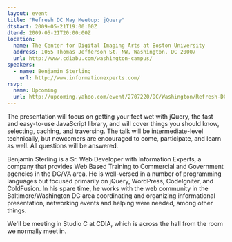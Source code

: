 ```yaml
---
layout: event
title: "Refresh DC May Meetup: jQuery"
dtstart: 2009-05-21T19:00:00Z
dtend: 2009-05-21T20:00:00Z
location:
  name: The Center for Digital Imaging Arts at Boston University
  address: 1055 Thomas Jefferson St. NW, Washington, DC 20007
  url: http://www.cdiabu.com/washington-campus/
speakers:
  - name: Benjamin Sterling
    url: http://www.informationexperts.com/
rsvp:
  name: Upcoming
  url: http://upcoming.yahoo.com/event/2707220/DC/Washington/Refresh-DC-May-Meetup-jQuery/The-Center-for-Digital-Imaging-Arts-at-Boston-University/
---
```


The presentation will focus on getting your feet wet with jQuery, the fast and easy-to-use JavaScript library, and will cover things you should know, selecting, caching, and traversing. The talk will be intermediate-level technically, but newcomers are encouraged to come, participate, and learn as well. All questions will be answered.

Benjamin Sterling is a Sr. Web Developer with Information Experts, a company that provides Web Based Training to Commercial and Government agencies in the DC/VA area. He is well-versed in a number of programming languages but focused primarily on jQuery, WordPress, CodeIgniter, and ColdFusion. In his spare time, he works with the web community in the Baltimore/Washington DC area coordinating and organizing informational presentation, networking events and helping were needed, among other things.

We'll be meeting in Studio C at CDIA, which is across the hall from the room we normally meet in.